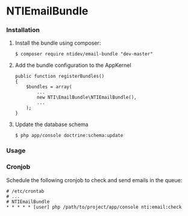 # NTIEmailBundle

### Installation

1. Install the bundle using composer:

    ```
    $ composer require ntidev/email-bundle "dev-master"
    ```

2. Add the bundle configuration to the AppKernel

    ```
    public function registerBundles()
    {
        $bundles = array(
            ...
            new NTI\EmailBundle\NTIEmailBundle(),
            ...
        );
    }
    ```

3. Update the database schema

    ```
    $ php app/console doctrine:schema:update
    ```

### Usage



### Cronjob

Schedule the following cronjob to check and send emails in the queue:

```
# /etc/crontab
# ...
# NTIEmailBundle
* * * * * [user] php /path/to/project/app/console nti:email:check

```